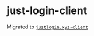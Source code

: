 just-login-client
=================

Migrated to [`justlogin.xyz-client`](https://npmjs.com/package/justlogin.xyz-client)
